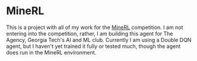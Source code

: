 # MineRL
This is a project with all of my work for the [MineRL](http://minerl.io/docs/) competition. 
I am not entering into the competition, rather, I am building this agent for The Agency, 
Georgia Tech's AI and ML club. Currently I am using a Double DQN agent, but I haven't yet trained
it fully or tested much, though the agent does run in the MineRL environment. 